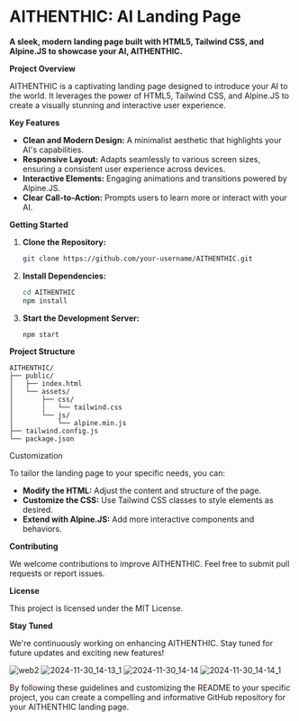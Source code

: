 # AITHENTHIC: AI Landing Page

**A sleek, modern landing page built with HTML5, Tailwind CSS, and Alpine.JS to showcase your AI, AITHENTHIC.**

**Project Overview**

AITHENTHIC is a captivating landing page designed to introduce your AI to the world. It leverages the power of HTML5, Tailwind CSS, and Alpine.JS to create a visually stunning and interactive user experience. 

**Key Features**

* **Clean and Modern Design:** A minimalist aesthetic that highlights your AI's capabilities.
* **Responsive Layout:** Adapts seamlessly to various screen sizes, ensuring a consistent user experience across devices.
* **Interactive Elements:** Engaging animations and transitions powered by Alpine.JS.
* **Clear Call-to-Action:** Prompts users to learn more or interact with your AI.

**Getting Started**

1. **Clone the Repository:**
   ```bash
   git clone https://github.com/your-username/AITHENTHIC.git
   ```
2. **Install Dependencies:**
   ```bash
   cd AITHENTHIC
   npm install
   ```
3. **Start the Development Server:**
   ```bash
   npm start
   ```

**Project Structure**

```
AITHENTHIC/
├── public/
│   ├── index.html
│   └── assets/
│       ├── css/
│       │   └── tailwind.css
│       └── js/
│           └── alpine.min.js
├── tailwind.config.js
└── package.json
```

Customization

To tailor the landing page to your specific needs, you can:
* **Modify the HTML:** Adjust the content and structure of the page.
* **Customize the CSS:** Use Tailwind CSS classes to style elements as desired.
* **Extend with Alpine.JS:** Add more interactive components and behaviors.

**Contributing**

We welcome contributions to improve AITHENTHIC. Feel free to submit pull requests or report issues.

**License**

This project is licensed under the MIT License.

**Stay Tuned**

We're continuously working on enhancing AITHENTHIC. Stay tuned for future updates and exciting new features!

![web2](https://github.com/user-attachments/assets/701db323-3ff0-4397-a7e9-27c31651a4e7)
![2024-11-30_14-13_1](https://github.com/user-attachments/assets/d79a551c-7cbd-46c9-a559-713736a61a79)
![2024-11-30_14-14](https://github.com/user-attachments/assets/05fe2877-77b4-4a53-8b5a-8ebed7081e0f)
![2024-11-30_14-14_1](https://github.com/user-attachments/assets/352b080a-b663-4edd-aaa9-28960b796b3f)


By following these guidelines and customizing the README to your specific project, you can create a compelling and informative GitHub repository for your AITHENTHIC landing page.

